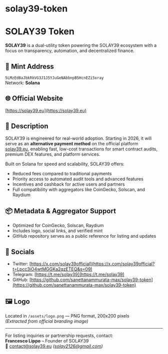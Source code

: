 # solay39-token
# SOLAY39 Token

**SOLAY39** is a dual-utility token powering the SOLAY39 ecosystem with a focus on transparency, automation, and decentralized finance.

## 🔗 Mint Address  
`5LMzEd8aJbkRkVG3J1J5YJuGeNAbbnpB5HcnEZi5xray`  
Network: **Solana**

## 🌐 Official Website  
[https://solay39.eu](https://solay39.eu)

## 📜 Description  
SOLAY39 is engineered for real-world adoption. Starting in 2026, it will serve as an **alternative payment method** on the official platform [solay39.eu](https://solay39.eu), enabling fast, low-cost transactions for smart contract audits, premium DEX features, and platform services.

Built on Solana for speed and scalability, SOLAY39 offers:
- Reduced fees compared to traditional payments  
- Priority access to automated audit tools and advanced features  
- Incentives and cashback for active users and partners  
- Full compatibility with aggregators like CoinGecko, Solscan, and Raydium

## 📦 Metadata & Aggregator Support  
- Optimized for CoinGecko, Solscan, Raydium  
- Includes logo, social links, and verified mint  
- GitHub repository serves as a public reference for listing and updates

## 📣 Socials  
- Twitter: [https://x.com/solay39official](https://x.com/solay39official?t=Lpcc3iO4wtMGGKa2qzETEQ&s=09)  
- Telegram: [https://t.me/solay39](https://t.me/solay39)  
- GitHub: [https://github.com/sanettanammurata-max/solay39-token](https://github.com/sanettanammurata-max/solay39-token)

## 🖼️ Logo  
Located in `/assets/logo.png` — PNG format, 200x200 pixels  
*(Extracted from official branding image)*

---

For listing inquiries or partnership requests, contact:  
**Francesco Lippo** – Founder of SOLAY39  
📧 contact@solay39.eu *(solay2126@gmail.com)*
